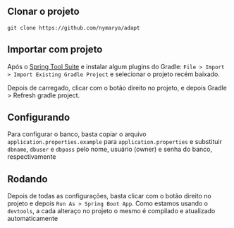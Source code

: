 ## Clonar o projeto
```git clone https://github.com/nymarya/adapt```

## Importar com projeto
Após o [Spring Tool Suite](https://spring.io/tools/sts) e instalar algum plugins do Gradle:
```File > Import > Import Existing Gradle Project``` e selecionar o projeto recém baixado.

Depois de carregado, clicar com o botão direito no projeto, e depois Gradle > Refresh gradle project.

## Configurando
Para configurar o banco, basta copiar o arquivo  ```application.properties.example``` para ```application.properties``` e substituir 
`dbname`, `dbuser` e `dbpass` pelo nome, usuário (owner) e senha do banco, respectivamente

## Rodando
Depois de todas as configurações, basta clicar com o botão direito no projeto e depois ```Run As > Spring Boot App```. Como estamos usando
o `devtools`, a cada alteraço no projeto o mesmo é compilado e atualizado automaticamente
